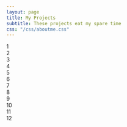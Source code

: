 ```yaml
---
layout: page
title: My Projects
subtitle: These projects eat my spare time
css: "/css/aboutme.css"
---
```


<div class="row">
  <div class="col s1">1</div>
  <div class="col s1">2</div>
  <div class="col s1">3</div>
  <div class="col s1">4</div>
  <div class="col s1">5</div>
  <div class="col s1">6</div>
  <div class="col s1">7</div>
  <div class="col s1">8</div>
  <div class="col s1">9</div>
  <div class="col s1">10</div>
  <div class="col s2">11</div>
  <div class="col s1">12</div>
</div>